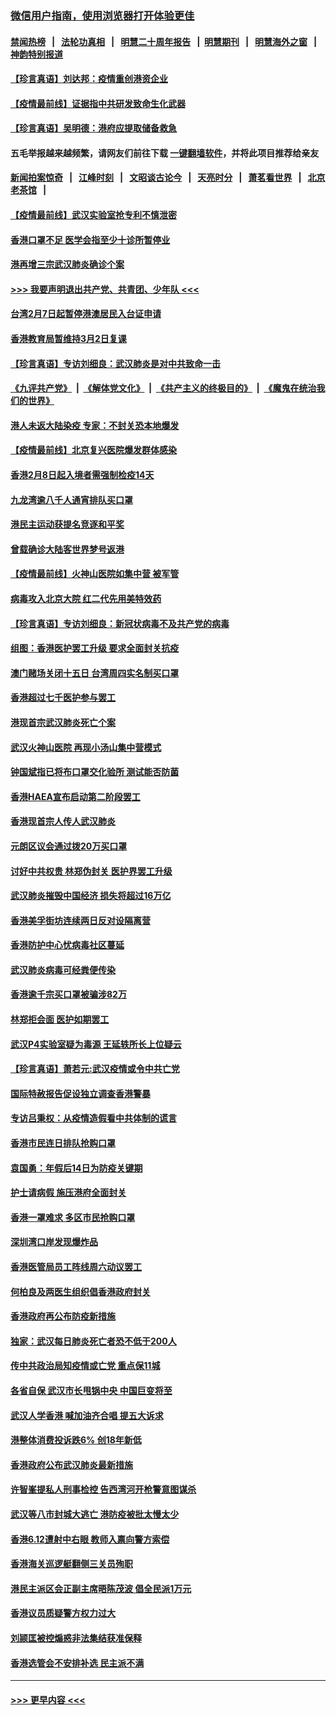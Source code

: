 ### [微信用户指南，使用浏览器打开体验更佳](https://github.com/gfw-breaker/banned-news1/blob/master/indexes/wechat-guide.md?t=0)
#### [禁闻热榜](热点新闻.md?t=0)  &nbsp;&nbsp;|&nbsp;&nbsp; [法轮功真相](https://github.com/gfw-breaker/truth/blob/master/README.md?t=0) &nbsp;&nbsp;|&nbsp;&nbsp; [明慧二十周年报告](https://github.com/gfw-breaker/mh-reports/blob/master/README.md?t=0) &nbsp;&nbsp;|&nbsp;&nbsp;[明慧期刊](https://github.com/gfw-breaker/mh-qikan) &nbsp;&nbsp;|&nbsp;&nbsp; [明慧海外之窗](https://github.com/gfw-breaker/mh-news/blob/master/README.md?t=0) &nbsp;&nbsp;|&nbsp;&nbsp; [神韵特别报道](https://github.com/gfw-breaker/mh-news/blob/master/shenyun.md?t=0)
#### [【珍言真语】刘达邦：疫情重创港资企业](../pages/nsc415/n11854274.md?t=02100311) 
#### [【疫情最前线】证据指中共研发致命生化武器](../pages/nsc415/n11853087.md?t=02100311) 
#### [【珍言真语】吴明德：港府应提取储备救急](../pages/nsc415/n11852734.md?t=02100311) 
#### 五毛举报越来越频繁，请网友们前往下载 [一键翻墙软件](https://github.com/gfw-breaker/ssr-accounts)，并将此项目推荐给亲友
#### [新闻拍案惊奇](https://github.com/gfw-breaker/banned-news1/blob/master/pages/link4.md) &nbsp;&nbsp;|&nbsp;&nbsp; [江峰时刻](https://github.com/gfw-breaker/banned-news1/blob/master/pages/link4.md) &nbsp;&nbsp;|&nbsp;&nbsp; [文昭谈古论今](https://github.com/gfw-breaker/banned-news1/blob/master/pages/link4.md) &nbsp;&nbsp;|&nbsp;&nbsp; [天亮时分](https://github.com/gfw-breaker/banned-news1/blob/master/pages/link4.md) &nbsp;&nbsp;|&nbsp;&nbsp; [萧茗看世界](https://github.com/gfw-breaker/banned-news1/blob/master/pages/link4.md) &nbsp;&nbsp;|&nbsp;&nbsp; [北京老茶馆](https://github.com/gfw-breaker/banned-news1/blob/master/pages/link4.md) &nbsp;&nbsp;|&nbsp;&nbsp; 
#### [【疫情最前线】武汉实验室抢专利不慎泄密](../pages/nsc415/n11850310.md?t=02100311) 
#### [香港口罩不足 医学会指至少十诊所暂停业](../pages/nsc415/n11850301.md?t=02100311) 
#### [港再增三宗武汉肺炎确诊个案](../pages/nsc415/n11850328.md?t=02100311) 
#### [>>> 我要声明退出共产党、共青团、少年队 <<<](https://github.com/begood0513/goodnews/blob/master/quit/letter.md) 
#### [台湾2月7日起暂停港澳居民入台证申请](../pages/nsc415/n11850304.md?t=02100311) 
#### [香港教育局暂维持3月2日复课](../pages/nsc415/n11850260.md?t=02100311) 
#### [【珍言真语】专访刘细良：武汉肺炎是对中共致命一击](../pages/nsc415/n11849934.md?t=02100311) 
#### [《九评共产党》](https://github.com/begood0513/9ping.md/blob/master/README.md) &nbsp;|&nbsp; [《解体党文化》](../../../../jtdwh.md/blob/master/README.md)  &nbsp;|&nbsp; [《共产主义的终极目的》](../../../../gczydzjmd.md/blob/master/README.md) &nbsp;|&nbsp; [《魔鬼在统治我们的世界》](../../../../mgztzwmdsj.md/blob/master/README.md) 
#### [港人未返大陆染疫 专家：不封关恐本地爆发](../pages/nsc415/n11848021.md?t=02100311) 
#### [【疫情最前线】北京复兴医院爆发群体感染](../pages/nsc415/n11847626.md?t=02100311) 
#### [香港2月8日起入境者需强制检疫14天](../pages/nsc415/n11847658.md?t=02100311) 
#### [九龙湾逾八千人通宵排队买口罩](../pages/nsc415/n11847647.md?t=02100311) 
#### [港民主运动获提名竞逐和平奖](../pages/nsc415/n11847633.md?t=02100311) 
#### [曾载确诊大陆客世界梦号返港](../pages/nsc415/n11847608.md?t=02100311) 
#### [【疫情最前线】火神山医院如集中营 被军管](../pages/nsc415/n11847524.md?t=02100311) 
#### [病毒攻入北京大院 红二代先用美特效药](../pages/nsc415/n11847427.md?t=02100311) 
#### [【珍言真语】专访刘细良：新冠状病毒不及共产党的病毒](../pages/nsc415/n11847164.md?t=02100311) 
#### [组图：香港医护罢工升级 要求全面封关抗疫](../pages/nsc415/n11844107.md?t=02100311) 
#### [澳门赌场关闭十五日 台湾周四实名制买口罩](../pages/nsc415/n11845083.md?t=02100311) 
#### [香港超过七千医护参与罢工](../pages/nsc415/n11845051.md?t=02100311) 
#### [港现首宗武汉肺炎死亡个案](../pages/nsc415/n11844998.md?t=02100311) 
#### [武汉火神山医院 再现小汤山集中营模式](../pages/nsc415/n11844763.md?t=02100311) 
#### [钟国斌指已将布口罩交化验所 测试能否防菌](../pages/nsc415/n11842783.md?t=02100311) 
#### [香港HAEA宣布启动第二阶段罢工](../pages/nsc415/n11842723.md?t=02100311) 
#### [香港现首宗人传人武汉肺炎](../pages/nsc415/n11842766.md?t=02100311) 
#### [元朗区议会通过拨20万买口罩](../pages/nsc415/n11842754.md?t=02100311) 
#### [讨好中共权贵 林郑伪封关 医护界罢工升级](../pages/nsc415/n11842359.md?t=02100311) 
#### [武汉肺炎摧毁中国经济 损失将超过16万亿](../pages/nsc415/n11839723.md?t=02100311) 
#### [香港美孚街坊连续两日反对设隔离营](../pages/nsc415/n11839962.md?t=02100311) 
#### [香港防护中心忧病毒社区蔓延](../pages/nsc415/n11839933.md?t=02100311) 
#### [武汉肺炎病毒可经粪便传染](../pages/nsc415/n11839939.md?t=02100311) 
#### [香港逾千宗买口罩被骗涉82万](../pages/nsc415/n11839914.md?t=02100311) 
#### [林郑拒会面 医护如期罢工](../pages/nsc415/n11839892.md?t=02100311) 
#### [武汉P4实验室疑为毒源 王延轶所长上位疑云](../pages/nsc415/n11835543.md?t=02100311) 
#### [【珍言真语】萧若元:武汉疫情或令中共亡党](../pages/nsc415/n11829394.md?t=02100311) 
#### [国际特赦报告促设独立调查香港警暴](../pages/nsc415/n11833845.md?t=02100311) 
#### [专访吕秉权：从疫情造假看中共体制的谎言](../pages/nsc415/n11833813.md?t=02100311) 
#### [香港市民连日排队抢购口罩](../pages/nsc415/n11833794.md?t=02100311) 
#### [袁国勇：年假后14日为防疫关键期](../pages/nsc415/n11831088.md?t=02100311) 
#### [护士请病假 施压港府全面封关](../pages/nsc415/n11831030.md?t=02100311) 
#### [香港一罩难求 多区市民抢购口罩](../pages/nsc415/n11831002.md?t=02100311) 
#### [深圳湾口岸发现爆炸品](../pages/nsc415/n11828802.md?t=02100311) 
#### [香港医管局员工阵线周六动议罢工](../pages/nsc415/n11828762.md?t=02100311) 
#### [何柏良及两医生组织倡香港政府封关](../pages/nsc415/n11828749.md?t=02100311) 
#### [香港政府再公布防疫新措施](../pages/nsc415/n11828716.md?t=02100311) 
#### [独家：武汉每日肺炎死亡者恐不低于200人](../pages/nsc415/n11828240.md?t=02100311) 
#### [传中共政治局知疫情或亡党 重点保11城](../pages/nsc415/n11828145.md?t=02100311) 
#### [各省自保 武汉市长甩锅中央 中国巨变将至](../pages/nsc415/n11828021.md?t=02100311) 
#### [武汉人学香港 喊加油齐合唱 提五大诉求](../pages/nsc415/n11827046.md?t=02100311) 
#### [港整体消费投诉跌6% 创18年新低](../pages/nsc415/n11817280.md?t=02100311) 
#### [香港政府公布武汉肺炎最新措施](../pages/nsc415/n11817152.md?t=02100311) 
#### [许智峯提私人刑事检控 告西湾河开枪警意图谋杀](../pages/nsc415/n11817132.md?t=02100311) 
#### [武汉等八市封城大逃亡 港防疫被批太慢太少](../pages/nsc415/n11817058.md?t=02100311) 
#### [香港6.12遭射中右眼 教师入禀向警方索偿](../pages/nsc415/n11814678.md?t=02100311) 
#### [香港海关巡逻艇翻侧三关员殉职](../pages/nsc415/n11814604.md?t=02100311) 
#### [港民主派区会正副主席晤陈茂波 倡全民派1万元](../pages/nsc415/n11814582.md?t=02100311) 
#### [香港议员质疑警方权力过大](../pages/nsc415/n11814560.md?t=02100311) 
#### [刘颕匡被控煽惑非法集结获准保释](../pages/nsc415/n11811727.md?t=02100311) 
#### [香港选管会不安排补选 民主派不满](../pages/nsc415/n11811691.md?t=02100311) 

----
#### [ >>> 更早内容 <<< ](../indexes/nsc415-earlier.md)
